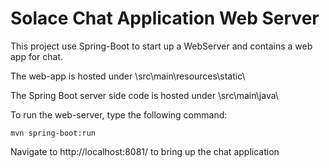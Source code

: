 # Solace Chat Application Web Server
This project use Spring-Boot to start up a WebServer and contains a web app for chat.

The web-app is hosted under \src\main\resources\static\

The Spring Boot server side code is hosted under \src\main\java\

To run the web-server, type the following command:

```
mvn spring-boot:run
```

Navigate to http://localhost:8081/ to bring up the chat application